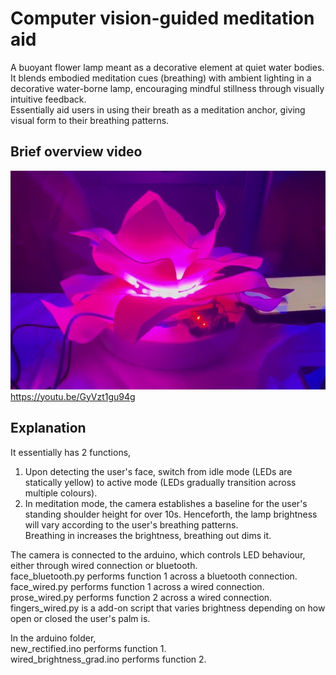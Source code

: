 # Computer vision-guided meditation aid

A buoyant flower lamp meant as a decorative element at quiet water bodies. It blends embodied meditation cues (breathing) with ambient lighting in a decorative water-borne lamp, encouraging mindful stillness through visually intuitive feedback.<br>
Essentially aid users in using their breath as a meditation anchor, giving visual form to their breathing patterns.

## Brief overview video
![image of lamp](/README_images/flower.png)
https://youtu.be/GyVzt1gu94g

## Explanation

It essentially has 2 functions,<br>

1) Upon detecting the user's face, switch from idle mode (LEDs are statically yellow) to active mode (LEDs gradually transition across multiple colours).<br>
2) In meditation mode, the camera establishes a baseline for the user's standing shoulder height for over 10s. Henceforth, the lamp brightness will vary according to the user's breathing patterns.<br>
Breathing in increases the brightness, breathing out dims it.<br>

The camera is connected to the arduino, which controls LED behaviour, either through wired connection or bluetooth.<br>
face_bluetooth.py performs function 1 across a bluetooth connection.<br>
face_wired.py performs function 1 across a wired connection.<br>
prose_wired.py performs function 2 across a wired connection.<br>
fingers_wired.py is a add-on script that varies brightness depending on how open or closed the user's palm is.<br>

In the arduino folder,<br>
new_rectified.ino performs function 1.<br>
wired_brightness_grad.ino performs function 2.<br>

